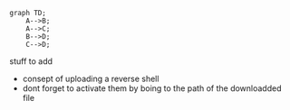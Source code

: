 ```mermaid
graph TD;
    A-->B;
    A-->C;
    B-->D;
    C-->D;

```

stuff to add 
- consept of uploading a reverse shell 
- dont forget to activate them by boing to the path of the downloadded file 